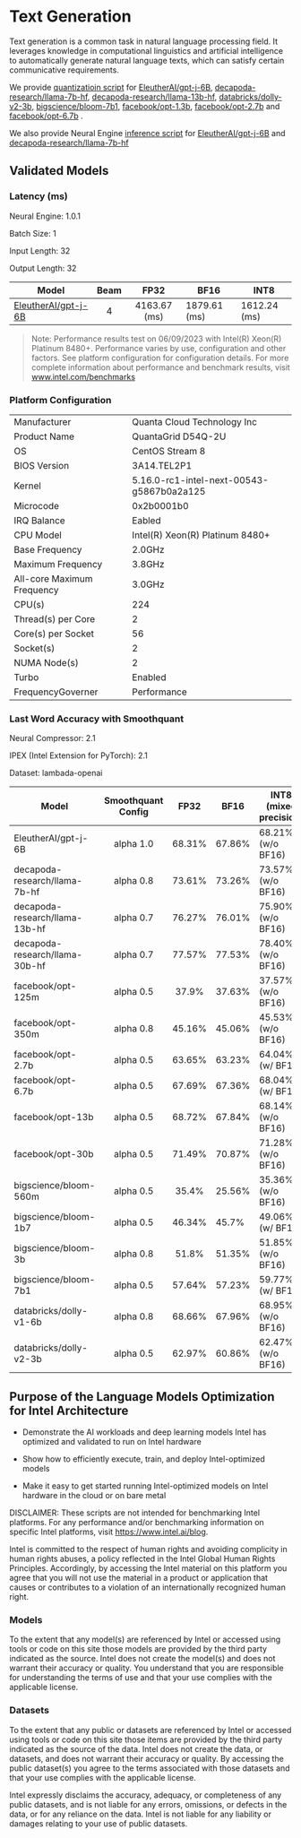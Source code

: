 # Text Generation
Text generation is a common task in natural language processing field. It leverages knowledge in computational linguistics and artificial intelligence to automatically generate natural language texts, which can satisfy certain communicative requirements.

We provide [quantizatioin script](./quantization/run_generation.py) for [EleutherAI/gpt-j-6B](https://huggingface.co/EleutherAI/gpt-j-6B),  [decapoda-research/llama-7b-hf](https://huggingface.co/decapoda-research/llama-7b-hf), [decapoda-research/llama-13b-hf](https://huggingface.co/decapoda-research/llama-13b-hf), [databricks/dolly-v2-3b](https://huggingface.co/databricks/dolly-v2-3b), [bigscience/bloom-7b1](https://huggingface.co/bigscience/bloom-7b1), [facebook/opt-1.3b](https://huggingface.co/facebook/opt-1.3b), [facebook/opt-2.7b](https://huggingface.co/facebook/opt-2.7b) and [facebook/opt-6.7b](https://huggingface.co/facebook/opt-6.7b) .


We also provide Neural Engine [inference script](./deployment/run_llm.py) for [EleutherAI/gpt-j-6B](https://huggingface.co/EleutherAI/gpt-j-6B) and [decapoda-research/llama-7b-hf](https://huggingface.co/decapoda-research/llama-7b-hf)


## Validated Models


### Latency (ms)


Neural Engine: 1.0.1

Batch Size: 1

Input Length: 32

Output Length: 32

| Model |  Beam  | FP32 | BF16 | INT8 |
|---------------------|:------:|:----------------------:|-----------------------|-----------------------------------|
| [EleutherAI/gpt-j-6B](https://huggingface.co/EleutherAI/gpt-j-6B) | 4 | 4163.67 (ms) | 1879.61 (ms) | 1612.24 (ms) |

> Note: Performance results test on ​​06/09/2023 with Intel(R) Xeon(R) Platinum 8480+.
Performance varies by use, configuration and other factors. See platform configuration for configuration details. For more complete information about performance and benchmark results, visit www.intel.com/benchmarks


### Platform Configuration


<table>
<tbody>
  <tr>
    <td>Manufacturer</td>
    <td>Quanta Cloud Technology Inc</td>
  </tr>
  <tr>
    <td>Product Name</td>
    <td>QuantaGrid D54Q-2U</td>
  </tr>
  <tr>
    <td>OS</td>
    <td>CentOS Stream 8</td>
  </tr>
  <tr>
    <td>BIOS Version</td>
    <td>3A14.TEL2P1</td>
  </tr>
  <tr>
    <td>Kernel</td>
    <td>5.16.0-rc1-intel-next-00543-g5867b0a2a125</td>
  </tr>
  <tr>
    <td>Microcode</td>
    <td>0x2b0001b0</td>
  </tr>
  <tr>
    <td>IRQ Balance</td>
    <td>Eabled</td>
  </tr>
  <tr>
    <td>CPU Model</td>
    <td>Intel(R) Xeon(R) Platinum 8480+</td>
  </tr>
  <tr>
    <td>Base Frequency</td>
    <td>2.0GHz</td>
  </tr>
  <tr>
    <td>Maximum Frequency</td>
    <td>3.8GHz</td>
  </tr>
  <tr>
    <td>All-core Maximum Frequency</td>
    <td>3.0GHz</td>
  </tr>
  <tr>
    <td>CPU(s)</td>
    <td>224</td>
  </tr>
  <tr>
    <td>Thread(s) per Core</td>
    <td>2</td>
  </tr>
  <tr>
    <td>Core(s) per Socket</td>
    <td>56</td>
  </tr>
  <tr>
    <td>Socket(s)</td>
    <td>2</td>
  </tr>
  <tr>
    <td>NUMA Node(s)</td>
    <td>2</td>
  </tr>
  <tr>
    <td>Turbo</td>
    <td>Enabled</td>
  </tr>
  <tr>
    <td>FrequencyGoverner</td>
    <td>Performance</td>
  </tr>
</tbody>
</table>





### Last Word Accuracy with Smoothquant


Neural Compressor: 2.1

IPEX (Intel Extension for PyTorch): 2.1

Dataset: lambada-openai


| Model |  Smoothquant Config  | FP32  | BF16 | INT8 (mixed precision) |
|---------------------|:------:|:----------------------:|-----------------------|-----------------------------------|
| EleutherAI/gpt-j-6B | alpha 1.0 | 68.31% | 67.86% | 68.21% (w/o BF16) |
| decapoda-research/llama-7b-hf | alpha 0.8 | 73.61% | 73.26% | 73.57% (w/o BF16) |
| decapoda-research/llama-13b-hf | alpha 0.7 | 76.27% | 76.01% | 75.90% (w/o BF16) |
| decapoda-research/llama-30b-hf | alpha 0.7 | 77.57% | 77.53% | 78.40% (w/o BF16) |
| facebook/opt-125m   | alpha 0.5 | 37.9% | 37.63% | 37.57% (w/o BF16) |
| facebook/opt-350m   | alpha 0.8 | 45.16% | 45.06% | 45.53% (w/o BF16) |
| facebook/opt-2.7b   | alpha 0.5 | 63.65% | 63.23% | 64.04% (w/ BF16) |
| facebook/opt-6.7b   | alpha 0.5 | 67.69% | 67.36% | 68.04% (w/ BF16) |
| facebook/opt-13b   | alpha 0.5 | 68.72% | 67.84% | 68.14% (w/o BF16) |
| facebook/opt-30b   | alpha 0.5 | 71.49% | 70.87% | 71.28% (w/o BF16) |
| bigscience/bloom-560m   | alpha 0.5 | 35.4% | 25.56% | 35.36% (w/o BF16) |
| bigscience/bloom-1b7   | alpha 0.5 | 46.34% | 45.7% | 49.06% (w/ BF16) |
| bigscience/bloom-3b   | alpha 0.8 | 51.8% | 51.35% | 51.85% (w/o BF16) |
| bigscience/bloom-7b1   | alpha 0.5 | 57.64% | 57.23% | 59.77% (w/ BF16) |
| databricks/dolly-v1-6b   | alpha 0.8 | 68.66% | 67.96% | 68.95% (w/o BF16) |
| databricks/dolly-v2-3b   | alpha 0.5 | 62.97% | 60.86% | 62.47% (w/o BF16) |


## Purpose of the Language Models Optimization for Intel Architecture 

 
- Demonstrate the AI workloads and deep learning models Intel has optimized and validated to run on Intel hardware 

- Show how to efficiently execute, train, and deploy Intel-optimized models 

- Make it easy to get started running Intel-optimized models on Intel hardware in the cloud or on bare metal 

 

DISCLAIMER: These scripts are not intended for benchmarking Intel platforms. For any performance and/or benchmarking information on specific Intel platforms, visit https://www.intel.ai/blog. 

 

Intel is committed to the respect of human rights and avoiding complicity in human rights abuses, a policy reflected in the Intel Global Human Rights Principles. Accordingly, by accessing the Intel material on this platform you agree that you will not use the material in a product or application that causes or contributes to a violation of an internationally recognized human right. 

 

### Models 

To the extent that any model(s) are referenced by Intel or accessed using tools or code on this site those models are provided by the third party indicated as the source.  Intel does not create the model(s) and does not warrant their accuracy or quality.  You understand that you are responsible for understanding the terms of use and that your use complies with the applicable license. 

  

### Datasets 

To the extent that any public or datasets are referenced by Intel or accessed using tools or code on this site those items are provided by the third party indicated as the source of the data. Intel does not create the data, or datasets, and does not warrant their accuracy or quality. By accessing the public dataset(s) you agree to the terms associated with those datasets and that your use complies with the applicable license.

 

Intel expressly disclaims the accuracy, adequacy, or completeness of any public datasets, and is not liable for any errors, omissions, or defects in the data, or for any reliance on the data.  Intel is not liable for any liability or damages relating to your use of public datasets. 
